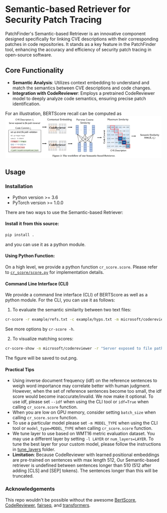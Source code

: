 # Semantic-based Retriever for Security Patch Tracing

PatchFinder's Semantic-based Retriever is an innovative component designed specifically for linking CVE descriptions with their corresponding patches in code repositories. It stands as a key feature in the PatchFinder tool, enhancing the accuracy and efficiency of security patch tracing in open-source software.

## Core Functionality
- **Semantic Analysis**: Utilizes context embedding to understand and match the semantics between CVE descriptions and code changes.
- **Integration with CodeReviewer**: Employs a pretrained CodeReviewer model to deeply analyze code semantics, ensuring precise patch identification.


For an illustration, BERTScore recall can be computed as
![](./semantic_retriever.png "CRScore")


## Usage

### Installation
* Python version >= 3.6
* PyTorch version >= 1.0.0

There are two ways to use the Semantic-based Retriever:

#### Install it from this source:
```sh
pip install .
```
and you can use it as a python module.

#### Using Python Function:

On a high level, we provide a python function `cr_score.score`. 
Please refer to [`cr_score/score.py`](./bert_score/score.py) for implementation details.



#### Command Line Interface (CLI)
We provide a command line interface (CLI) of BERTScore as well as a python module. 
For the CLI, you can use it as follows:
1. To evaluate the semantic similarity between two text files:

```sh
cr-score -r example/refs.txt -c example/hyps.txt -m microsoft/codereviewer
```

See more options by `cr-score -h`.


2. To visualize matching scores:
```sh
cr-score-show -m microsoft/codereviewer -r "Server exposed to file path traversal" -c "set up strict file path validation" -f out.png
```
The figure will be saved to out.png.


#### Practical Tips

* Using inverse document frequency (idf) on the reference
  sentences to weigh word importance  may correlate better with human judgment.
  However, when the set of reference sentences become too small, the idf score 
  would become inaccurate/invalid.
  We now make it optional. To use idf,
  please set `--idf` when using the CLI tool or
  `idf=True` when calling `cr_score.score` function.
* When you are low on GPU memory, consider setting `batch_size` when calling
  `cr_score.score` function.
* To use a particular model please set `-m MODEL_TYPE` when using the CLI tool
  or `model_type=MODEL_TYPE` when calling `cr_score.score` function. 
* We tune layer to use based on WMT16 metric evaluation dataset. You may use a
  different layer by setting `-l LAYER` or `num_layers=LAYER`. To tune the best layer for your custom model, please follow the instructions in [tune_layers](tune_layers) folder.
* __Limitation__: Because CodeReviewer with learned positional embeddings are pre-trained on sentences with max length 512, Our Semantic-based retriever is undefined between sentences longer than 510 (512 after adding \[CLS\] and \[SEP\] tokens). The sentences longer than this will be truncated. 


### Acknowledgements

This repo wouldn't be possible without the awesome [BertScore](https://github.com/Tiiiger/bert_score), [CodeReviewer](https://huggingface.co/microsoft/codereviewer), [fairseq](https://github.com/pytorch/fairseq), and [transformers](https://github.com/huggingface/transformers).



